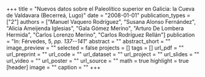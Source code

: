 +++
title = "Nuevos datos sobre el Paleolítico superior en Galicia: la Cueva de Valdavara (Becerreá, Lugo)"
date = "2008-01-01"
publication_types = ["2"]
authors = ["Manuel Vaquero Rodríguez", "Susana Alonso Fernández", "Alicia Ameijenda Iglesias", "Gala Gómez Merino", "Arturo De Lombera Hermida", "Carlos Lorenzo Merino", "Carlos Rodríguez Rellán"]
publication = "In: Férvedes, 5, _pp. 137--141_"
abstract = ""
abstract_short = ""
image_preview = ""
selected = false
projects = []
tags = []
url_pdf = ""
url_preprint = ""
url_code = ""
url_dataset = ""
url_project = ""
url_slides = ""
url_video = ""
url_poster = ""
url_source = ""
math = true
highlight = true
[header]
image = ""
caption = ""
+++
